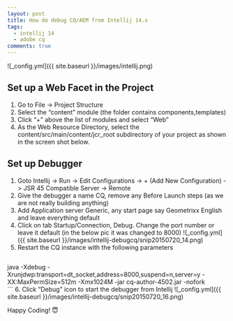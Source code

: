 ```yaml
---
layout: post
title: How do debug CQ/AEM from Intellij 14.x
tags:
  - intellij 14
  - adobe cq
comments: true
---
```


![_config.yml]({{ site.baseurl }}/images/intellij.png)

## Set up a Web Facet in the Project
1. Go to File -> Project Structure
2. Select the “content” module (the folder contains components,templates)
3. Click “+” above the list of modules and select “Web”
4. As the Web Resource Directory, select the content/src/main/content/jcr_root subdirectory of your project as shown in the screen shot below.

## Set up Debugger

1. Goto Intellij -> Run -> Edit Configurations -> + (Add New Configuration) -> JSR 45 Compatible Server -> Remote
2. Give the debugger a name CQ, remove any Before Launch steps (as we are not really building anything)
3. Add Application server Generic, any start page say Geometrixx English and leave everything default
4. Click on tab Startup/Connection, Debug. Change the port number or leave it default (in the below pic it was changed to 8000)
    ![_config.yml]({{ site.baseurl }}/images/intellij-debugcq/snip20150720_14.png)
5. Restart the CQ instance with the following parameters
    ```java
java -Xdebug -Xrunjdwp:transport=dt_socket,address=8000,suspend=n,server=y -XX:MaxPermSize=512m -Xmx1024M -jar cq-author-4502.jar -nofork    
    ```
6. Click “Debug” icon to start the debugger from Intellij
    ![_config.yml]({{ site.baseurl }}/images/intellij-debugcq/snip20150720_16.png)


Happy Coding! 😇